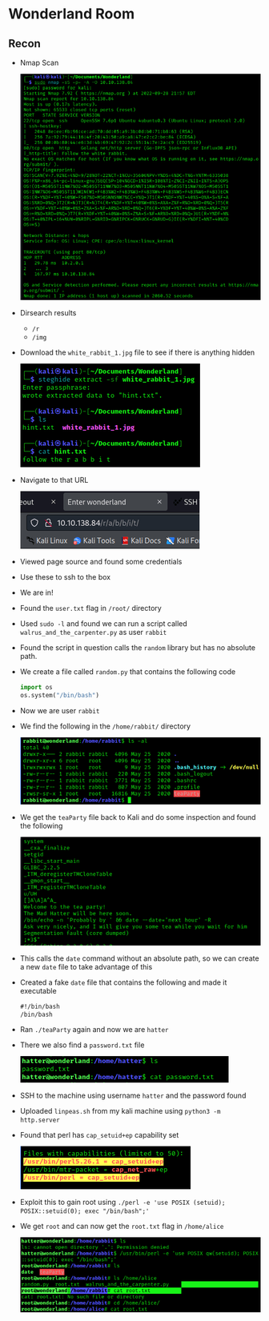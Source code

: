 # Wonderland Room

## Recon

- Nmap Scan

    ![Nmap Scan Results](screenshots/2022-09-28-19-49-03.png)

- Dirsearch results
    - `/r`
    - `/img`


- Download the `white_rabbit_1.jpg` file to see if there is anything hidden

    ![Steg image](screenshots/2022-09-28-19-52-42.png)

- Navigate to that URL

    ![URL](screenshots/2022-09-28-19-53-33.png)

- Viewed page source and found some credentials
- Use these to ssh to the box
- We are in! 

- Found the `user.txt` flag in `/root/` directory
- Used `sudo -l` and found we can run a script called `walrus_and_the_carpenter.py` as user `rabbit`
- Found the script in question calls the `random` library but has no absolute path. 
- We create a file called `random.py` that contains the following code
  ```python
  import os
  os.system("/bin/bash")
  ```
- Now we are user `rabbit`

- We find the following in the `/home/rabbit/` directory

    ![Rabbit directory contents](screenshots/2022-09-29-16-55-36.png)

- We get the `teaParty` file back to Kali and do some inspection and found the following

    ![teaParty file](screenshots/2022-09-29-17-01-12.png)

- This calls the `date` command without an absolute path, so we can create a new `date` file to take advantage of this
- Created a fake `date` file that contains the following and made it executable
  ```
  #!/bin/bash
  /bin/bash
  ```

- Ran `./teaParty` again and now we are `hatter`
- There we also find a `password.txt` file

    ![Hatter directory](screenshots/2022-09-29-17-09-34.png)

- SSH to the machine using username `hatter` and the password found
- Uploaded `linpeas.sh` from my kali machine using `python3 -m http.server`
- Found that perl has `cap_setuid+ep` capability set

    ![capablities](screenshots/2022-09-29-17-39-29.png)

- Exploit this to gain root using
  `./perl -e 'use POSIX (setuid); POSIX::setuid(0); exec "/bin/bash";'`

- We get `root` and can now get the `root.txt` flag in `/home/alice`

    ![Root shell](screenshots/2022-09-29-17-40-56.png)
